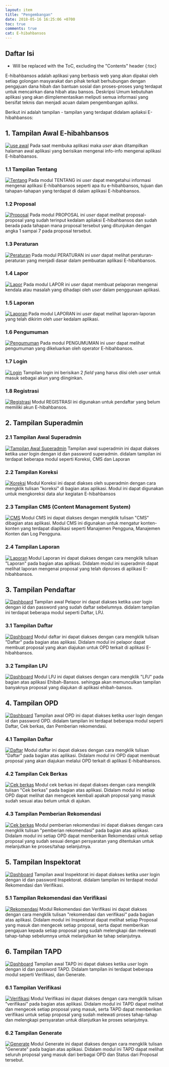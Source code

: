 ```yaml
---
layout: item
title: "Pengembangan"
date: 2018-05-16 16:25:06 +0700
toc: true
comments: true
cat: E-hibahbansos
---
```


## Daftar Isi
* Will be replaced with the ToC, excluding the "Contents" header
{:toc}

E-hibahbansos adalah aplikasi yang berbasis web yang akan dipakai oleh setiap golongan masyarakat dan pihak terkait berhubungan dengan pengajuan dana hibah dan bantuan sosial dan proses-proses yang terdapat untuk mencairkan dana hibah atau bansos.
Deskripsi Umum kebutuhan aplikasi yang akan diimplementasikan meliputi semua informasi yang bersifat teknis dan menjadi acuan dalam pengembangan apliksi.

Berikut ini adalah tampilan - tampilan yang terdapat didalam apliaksi E-hibahbansos:

## 1. Tampilan Awal E-hibahbansos
[![use awal](../images/pengembangan/tampilan-awal.png)](../images/pengembangan/tampilan-awal.png)
Pada saat membuka aplikasi maka *user* akan ditampilkan halaman awal aplikasi yang berisikan mengenai info-info mengenai aplikasi E-hibahbansos.

### 1.1 Tampilan Tentang
[![Tentang](../images/pengembangan/tentang.png)](../images/pengembangan/tentang.png)
Pada modul TENTANG ini *user* dapat mengetahui informasi mengenai aplikasi E-hibahbansos seperti apa itu e-hibahbansos, tujuan dan tahapan-tahapan yang terdapat di dalam aplikasi E-hibahbansos.

### 1.2 Proposal
[![Proposal](../images/pengembangan/proposal.png)](../images/pengembangan/proposal.png)
Pada modul PROPOSAL ini *user* dapat melihat proposal-proposal yang sudah terinput kedalam apliaksi E-hibahbansos dan sudah berada pada tahapan mana proposal tersebut yang ditunjukan dengan angka 1 sampai 7 pada proposal tersebut.

### 1.3 Peraturan
[![Peraturan](../images/pengembangan/peraturan.png)](../images/pengembangan/peraturan.png)
Pada modul PERATURAN ini *user* dapat melihat peraturan-peraturan yang menjadi dasar dalam pembuatan aplikasi E-hibahbansos.

### 1.4 Lapor
[![Lapor](../images/pengembangan/lapor.png)](../images/pengembangan/lapor.png)
Pada modul LAPOR ini *user* dapat membuat pelaporan mengenai kendala atau masalah yang dihadapi oleh *user* dalam penggunaan aplikasi.

### 1.5 Laporan
[![Laporan](../images/pengembangan/laporan.png)](../images/pengembangan/laporan.png)
Pada modul LAPORAN ini *user* dapat melihat laporan-laporan yang telah dikirim oleh *user* kedalam aplikasi.

### 1.6 Pengumuman
[![Pengumuman](../images/pengembangan/pengumuman.png)](../images/pengembangan/pengumuman.png)
Pada modul PENGUMUMAN ini *user* dapat melihat pengumuman yang  dikeluarkan oleh operator E-hibahbansos.

### 1.7 Login
[![Login](../images/pengembangan/login.png)](../images/pengembangan/login.png)
Tampilan login ini berisikan 2 *field* yang harus diisi oleh *user* untuk masuk sebagai akun yang diinginkan.

### 1.8 Registrasi
[![Registrasi](../images/pengembangan/registrasi.png)](../images/pengembangan/registrasi.png)
Modul REGISTRASI ini digunakan untuk pendaftar yang belum memiliki akun E-hibahbansos.

## 2. Tampilan Superadmin

### 2.1 Tampilan Awal Superadmin
[![Tampilan Awal Superadmin](../images/pengembangan/sa-awal.png)](../images/pengembangan/sa-awal.png)
Tampilan awal superadmin ini dapat diakses ketika *user* login dengan id dan password superadmin. didalam tampilan ini terdapat beberapa modul seperti Koreksi, CMS dan Laporan

### 2.2 Tampilan Koreksi
[![Koreksi](../images/pengembangan/sa-koreksi.png)](../images/pengembangan/sa-koreksi.png)
Modul Koreksi ini dapat diakses oleh superadmin dengan cara mengklik tulisan "koreksi" di bagian atas aplikasi. Modul ini dapat digunakan untuk mengkoreksi data alur kegiatan E-hibahbansos

### 2.3 Tampilan CMS (Content Management System)
[![CMS](../images/pengembangan/sa-cms.png)](../images/pengembangan/sa-cms.png)
Modul CMS ini dapat diakses dengan mengklik tulisan "CMS" dibagian atas aplikasi. Modul CMS ini digunakan untuk mengatur konten-konten yang terdapat diaplikasi seperti Manajemen Pengguna, Manajemen Konten dan Log Pengguna.

### 2.4 Tampilan Laporan
[![Laporan](../images/pengembangan/sa-laporan.png)](../images/pengembangan/sa-laporan.png)
Modul Laporan ini dapat diakses dengan cara mengklik tulisan "Laporan" pada bagian atas aplikasi. Didalam modul ini superadmin dapat melihat laporan mengenai proposal yang telah diproses di aplikasi E-hibahbansos.

## 3. Tampilan Pendaftar
[![Dashboard](../images/pengembangan/sa-dashboard-pelapor.png)](../images/pengembangan/sa-dashboard-pelapor.png)
Tampilan awal Pelapor ini dapat diakses ketika *user* login dengan id dan password yang sudah daftar sebelumnya. didalam tampilan ini terdapat beberapa modul seperti Daftar, LPJ.

### 3.1 Tampilan Daftar
[![Dashboard](../images/pengembangan/sa-daftar-pelapor.png)](../images/pengembangan/sa-daftar-pelapor.png)
Modul daftar ini dapat diakses dengan cara mengklik tulisan "Daftar" pada bagian atas aplikasi. Didalam modul ini pelapor dapat membuat proposal yang akan diajukan untuk OPD terkait di aplikasi E-hibahbansos.

### 3.2 Tampilan LPJ
[![Dashboard](../images/pengembangan/sa-lpj-pelapor.png)](../images/pengembangan/sa-lpj-pelapor.png)
Modul LPJ ini dapat diakses dengan cara mengklik "LPJ" pada bagian atas aplikasi Ehibah-Bansos. sehingga akan memunculkan tampilan banyaknya proposal yang diajukan di aplikasi ehibah-bansos.

## 4. Tampilan OPD
[![Dashboard](../images/pengembangan/sa-dashboard-opd.png)](../images/pengembangan/sa-dashboard-opd.png)
Tampilan awal OPD ini dapat diakses ketika *user* login dengan id dan password OPD. didalam tampilan ini terdapat beberapa modul seperti Daftar, Cek berkas, dan Pemberian rekomendasi.

### 4.1 Tampilan Daftar
[![Daftar](../images/pengembangan/sa-daftar-opd.png)](../images/pengembangan/sa-daftar-opd.png)
Modul daftar ini dapat diakses dengan cara mengklik tulisan "Daftar" pada bagian atas aplikasi. Didalam modul ini OPD dapat membuat proposal yang akan diajukan melalui OPD terkait di aplikasi E-hibahbansos.

### 4.2 Tampilan Cek Berkas
[![Cek berkas](../images/pengembangan/sa-cek-berkas-opd.png)](../images/pengembangan/sa-cek-berkas-opd.png)
Modul cek berkas ini dapat diakses dengan cara mengklik tulisan "Cek berkas" pada bagian atas aplikasi. Didalam modul ini setiap OPD dapat melihat dan mengecek kembali apakah proposal yang masuk sudah sesuai atau belum untuk di ajukan.

### 4.3 Tampilan Pemberian Rekomendasi
[![Cek berkas](../images/pengembangan/sa-pemberian-rekomendasi-opd.png)](../images/pengembangan/sa-pemberian-rekomendasi-opd.png)
Modul pemberian rekomendasi ini dapat diakses dengan cara mengklik tulisan "pemberian rekomendasi" pada bagian atas aplikasi. Didalam modul ini setiap OPD dapat memberikan Rekomendasi untuk setiap proposal yang sudah sesuai dengan persyaratan yang ditentukan untuk melanjutkan ke proses/tahap selanjutnya.

## 5. Tampilan Inspektorat
[![Dashboard](../images/pengembangan/sa-dashboard-inspektorat.png)](../images/pengembangan/sa-dashboard-inspektorat.png)
Tampilan awal Inspektorat ini dapat diakses ketika *user* login dengan id dan password Inspektorat. didalam tampilan ini terdapat modul Rekomendasi dan Verifikasi.

### 5.1 Tampilan Rekomendasi dan Verifikasi
[![Rekomendasi](../images/pengembangan/sa-rekomendasi-inspektorat.png)](../images/pengembangan/sa-rekomendasi-inspektorat.png)
Modul Rekomendasi dan Verifikasi ini dapat diakses dengan cara mengklik tulisan "rekomendasi dan verifikasi" pada bagian atas aplikasi. Didalam modul ini Inspektorat dapat melihat setiap Proposal yang masuk dan mengecek setiap proposal, serta dapat memberikan pengajuan kepada setiap proposal yang sudah melengkapi dan melewati tahap-tahap sebelumnya untuk melanjutkan ke tahap selanjutnya.

## 6. Tampilan TAPD
[![Dashboard](../images/pengembangan/sa-dashboard-tapd.png)](../images/pengembangan/sa-dashboard-tapd.png)
Tampilan awal TAPD ini dapat diakses ketika *user* login dengan id dan password TAPD. Didalam tampilan ini terdapat beberapa modul seperti Verifikasi, dan Generate.

### 6.1 Tampilan Verifikasi
[![Verifikasi](../images/pengembangan/sa-verifikasi-tapd.png)](../images/pengembangan/sa-verifikasi-tapd.png)
Modul Verifikasi ini dapat diakses dengan cara mengklik tulisan "verifikasi" pada bagian atas aplikasi. Didalam modul ini TAPD dapat melihat dan mengecek setiap proposal yang masuk, serta TAPD dapat memberikan verifikasi untuk setiap proposal yang sudah melewati proses tahap-tahap dan melengkapi persyaratan untuk dilanjutkan ke proses selanjutnya.

### 6.2 Tampilan Generate
[![Generate](../images/pengembangan/sa-generate-tapd.png)](../images/pengembangan/sa-generate-tapd.png)
Modul Generate ini dapat diakses dengan cara mengklik tulisan "Generate" pada bagian atas aplikasi. Didalam modul ini TAPD dapat
melihat seluruh proposal yang masuk dari berbagai OPD dan Status dari Proposal tersebut.
